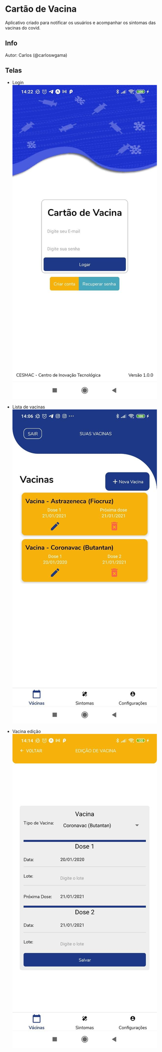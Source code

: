 # Cartão de Vacina


Aplicativo criado para notificar os usuários e acompanhar os sintomas das vacinas do covid.

## Info
Autor: Carlos (@carloswgama)

## Telas

- Login
![alt text](./layouts/telas/login.jpg)

- Lista de vacinas
![alt text](./layouts/telas/vacinas.jpg)

- Vacina edição
![alt text](./layouts/telas/vacina-edicao.jpg)